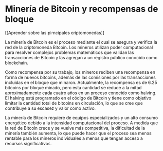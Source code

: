# Minería de Bitcoin y recompensas de bloque

[[Aprender sobre las pirncipales criptomonedas]]

La minería de Bitcoin es el proceso mediante el cual se asegura y verifica la red de la criptomoneda Bitcoin. Los mineros utilizan poder computacional para resolver complejos problemas matemáticos que validan las transacciones de Bitcoin y las agregan a un registro público conocido como blockchain.

Como recompensa por su trabajo, los mineros reciben una recompensa en forma de nuevos bitcoins, además de las comisiones por las transacciones incluidas en el bloque que minaron. Actualmente, la recompensa es de 6.25 bitcoins por bloque minado, pero esta cantidad se reduce a la mitad aproximadamente cada cuatro años en un proceso conocido como halving. El halving está programado en el código de Bitcoin y tiene como objetivo limitar la cantidad total de bitcoins en circulación, lo que se cree que contribuye a su escasez y valor como activo.

La minería de Bitcoin requiere de equipos especializados y un alto consumo energético debido a la intensidad computacional del proceso. A medida que la red de Bitcoin crece y se vuelve más competitiva, la dificultad de la minería también aumenta, lo que puede hacer que el proceso sea menos rentable para los mineros individuales a menos que tengan acceso a recursos significativos.
